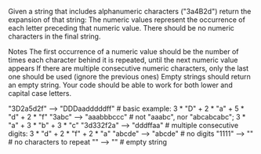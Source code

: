 Given a string that includes alphanumeric characters ("3a4B2d") return the expansion of that string: The numeric values represent the occurrence of each letter preceding that numeric value. There should be no numeric characters in the final string.

Notes
The first occurrence of a numeric value should be the number of times each character behind it is repeated, until the next numeric value appears
If there are multiple consecutive numeric characters, only the last one should be used (ignore the previous ones)
Empty strings should return an empty string.
Your code should be able to work for both lower and capital case letters.

"3D2a5d2f"  -->  "DDDaadddddff"    # basic example: 3 * "D" + 2 * "a" + 5 * "d" + 2 * "f"
"3abc"      -->  "aaabbbccc"       # not "aaabc", nor "abcabcabc"; 3 * "a" + 3 * "b" + 3 * "c"
"3d332f2a"  -->  "dddffaa"         # multiple consecutive digits: 3 * "d" + 2 * "f" + 2 * "a"
"abcde"     -->  "abcde"           # no digits
"1111"      -->  ""                # no characters to repeat
""          -->  ""                # empty string